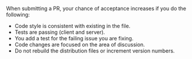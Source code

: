 When submitting a PR, your chance of acceptance increases if you do the following:

* Code style is consistent with existing in the file.
* Tests are passing (client and server).
* You add a test for the failing issue you are fixing.
* Code changes are focused on the area of discussion.
* Do not rebuild the distribution files or increment version numbers.
